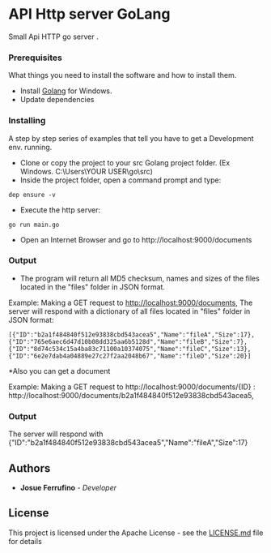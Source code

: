 # API Http server GoLang
Small  Api HTTP go server .
### Prerequisites

What things you need to install the software and how to install them.

* Install [Golang](https://golang.org/) for Windows.
* Update dependencies
### Installing

A step by step series of examples that tell you have to get a Development env. running.

* Clone or copy the project to your src Golang project folder. (Ex Windows. C:\\Users\YOUR USER\go\src)
* Inside the project folder, open a command prompt and type:
```
dep ensure -v
```
* Execute the http server:
```
go run main.go
```

* Open an Internet Browser and go to http://localhost:9000/documents

### Output

* The program will return all MD5 checksum, names and sizes of the files located in the "files" folder in JSON format.

Example:
Making a GET request to [http://localhost:9000/documents](http://localhost:9000/documents),
The server will respond with a dictionary of all files located in "files" folder in JSON format:
```
[{"ID":"b2a1f484840f512e93838cbd543acea5","Name":"fileA","Size":17},{"ID":"765e6aec6d47d10b08dd325aa6b5128d","Name":"fileB","Size":7},{"ID":"8d74c534c15a4ba83c71100a10374075","Name":"fileC","Size":13},{"ID":"6e2e7dab4a04889e27c27f2aa2048b67","Name":"fileD","Size":20}]
```

*Also you can get a document

Example:
Making a GET request to  http://localhost:9000/documents/{ID} : http://localhost:9000/documents/b2a1f484840f512e93838cbd543acea5,
### Output
The server will respond with {"ID":"b2a1f484840f512e93838cbd543acea5","Name":"fileA","Size":17}

## Authors

* **Josue Ferrufino** - *Developer*

## License

This project is licensed under the Apache License - see the [LICENSE.md](LICENSE) file for details
